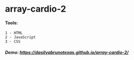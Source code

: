 # array-cardio-2

#### Tools:
    1 - HTML
    2 - JavaScript
    3 - CSS
    


##### Demo: https://dasilvabrunotexas.github.io/array-cardio-2/
